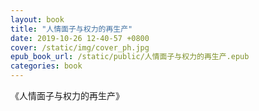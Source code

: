 ```yaml
---
layout: book
title: "人情面子与权力的再生产"
date: 2019-10-26 12-40-57 +0800
cover: /static/img/cover_ph.jpg
epub_book_url: /static/public/人情面子与权力的再生产.epub
categories: book
---
```


《人情面子与权力的再生产》